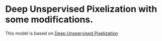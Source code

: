 # Deep Unspervised Pixelization with some modifications.
This model is based on [Deep Unspervised Pixelization](https://github.com/csqiangwen/Deep-Unsupervised-Pixelization)
